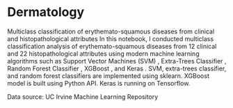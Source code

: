 # Dermatology
Multiclass classification of erythemato-squamous diseases from clinical and histopathological attributes
In this notebook, I conducted multiclass classification analysis of erythemato-squamous diseases from 12 clinical and 
22 histopathological attributes using modern machine learning algorithms such as Support Vector Machines (SVM) , Extra-Trees
Classifier , Random Forest Classifier , XGBoost , and Keras . SVM, extra-trees classifier, and random forest classifiers 
are implemented using sklearn. XGBoost model is built using Python API. Keras is running on Tensorflow. 

Data source: UC Irvine Machine Learning Repository
